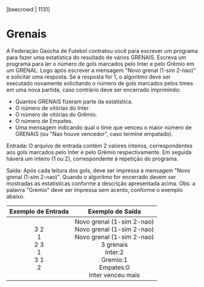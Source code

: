 [beecrowd | 1131]

# Grenais

A Federação Gaúcha de Futebol contratou você para escrever um programa para fazer uma estatística do resultado de vários GRENAIS. Escreva um programa para ler o número de gols marcados pelo Inter e pelo Grêmio em um GRENAL. Logo após escrever a mensagem "Novo grenal (1-sim 2-nao)" e solicitar uma resposta. Se a resposta for 1, o algoritmo deve ser executado novamente solicitando o número de gols marcados pelos times em uma nova partida, caso contrário deve ser encerrado imprimindo:

- Quantos GRENAIS fizeram parte da estatística.</br>
- O número de vitórias do Inter.</br>
- O número de vitórias do Grêmio.</br>
- O número de Empates.</br>
- Uma mensagem indicando qual o time que venceu o maior número de GRENAIS (ou "Nao houve vencedor", caso termine empatado).</br>

Entrada: O arquivo de entrada contém 2 valores inteiros, correspondentes aos gols marcados pelo Inter e pelo Grêmio respectivamente. Em seguida háverá um inteiro (1 ou 2), correspondente à repetição do programa.

Saída: Após cada leitura dos gols, deve ser impressa a mensagem "Novo grenal (1-sim 2-nao)". Quando o algoritmo for encerrado devem ser mostradas as estatísticas conforme a descrição apresentada acima. Obs: a palavra "Gremio" deve ser impressa sem acento, conforme o exemplo abaixo.

|        Exemplo de Entrada        |                                                                      Exemplo de Saída                                                                     |
|:--------------------------------:|:---------------------------------------------------------------------------------------------------------------------------------------------------------:|
| 3 2<br>1<br>2 3<br>1<br>3 1<br>2 | Novo grenal (1-sim 2-nao)<br>Novo grenal (1-sim 2-nao)<br>Novo grenal (1-sim 2-nao)<br>3 grenais<br>Inter:2<br>Gremio:1<br>Empates:0<br>Inter venceu mais |